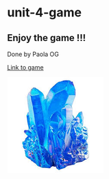 # unit-4-game
## Enjoy the game !!!
Done by Paola OG

[Link to game](https://paolaog.github.io/unit-4-game/index/index.html)

![Image of crystal](https://github.com/PaolaOG/unit-4-game/blob/master/assets/images/crystal%201.jpg)

